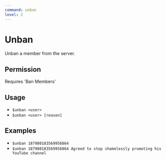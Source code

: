 ```yaml
---
command: unban
level: 2
---
```


# Unban

Unban a member from the server.

## Permission

Requires 'Ban Members'

## Usage

 - `$unban <user>`
 - `$unban <user> [reason]`

## Examples

 - `$unban 187980183569956864`
 - `$unban 187980183569956864 Agreed to stop shamelessly promoting his YouTube channel`